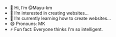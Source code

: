 - 👋 Hi, I’m @Mayu-km
- 👀 I’m interested in creating websites...
- 🌱 I’m currently learning how to create websites...
- 😄 Pronouns: MK
- ⚡ Fun fact: Everyone thinks I'm so intelligent.

<!---
Mayu-km/Mayu-km is a ✨ special ✨ repository because its `README.md` (this file) appears on your GitHub profile.
You can click the Preview link to take a look at your changes.
--->
